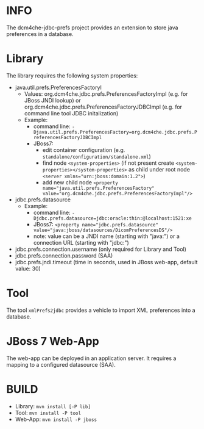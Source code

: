 INFO
====

The dcm4che-jdbc-prefs project provides an extension to store java preferences in a database.

Library
=======

The library requires the following system properties:

* java.util.prefs.PreferencesFactoryl 
    * Values: org.dcm4che.jdbc.prefs.PreferencesFactoryImpl (e.g. for JBoss JNDI lookup) or org.dcm4che.jdbc.prefs.PreferencesFactoryJDBCImpl (e.g. for command line tool JDBC initalization)
    * Example: 
        * command line: `-Djava.util.prefs.PreferencesFactory=org.dcm4che.jdbc.prefs.PreferencesFactoryJDBCImpl`
        * JBoss7:
            * edit container configuration (e.g. `standalone/configuration/standalone.xml`)
            * find node `<system-properties>` (if not present create `<system-properties></system-properties>` as child under root node `<server xmlns="urn:jboss:domain:1.2">`)
            * add new child node `<property name="java.util.prefs.PreferencesFactory" value="org.dcm4che.jdbc.prefs.PreferencesFactoryImpl"/>`
* jdbc.prefs.datasource
    * Example: 
        * command line: `-Djdbc.prefs.datasource=jdbc:oracle:thin:@localhost:1521:xe`
        * JBoss7: `<property name="jdbc.prefs.datasource" value="java:jboss/datasources/DicomPreferencesDS"/>`
        * note: value can be a JNDI name (starting with "java:") or a connection URL (starting with "jdbc:")
* jdbc.prefs.connection.username (only required for Library and Tool)
* jdbc.prefs.connection.password (SAA)
* jdbc.prefs.jndi.timeout (time in seconds, used in JBoss web-app, default value: 30)

Tool
====

The tool `xmlPrefs2jdbc` provides a vehicle to import XML preferences into a database.

JBoss 7 Web-App
===============

The web-app can be deployed in an application server. It requires a mapping to a configured datasource (SAA).

BUILD
=====

* Library: `mvn install [-P lib]`
* Tool: `mvn install -P tool`
* Web-App: `mvn install -P jboss`

